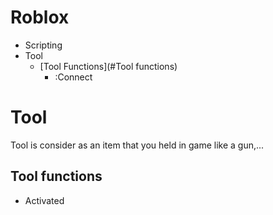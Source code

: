 # Roblox
- Scripting
- Tool
    - [Tool Functions](#Tool functions)
        - :Connect


# Tool
Tool is consider as an item that you held in game like a gun,...
## Tool functions
- Activated
